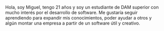 Hola, soy Miguel, tengo 21 años y soy un estudiante de DAM superior con mucho interés por el desarrollo de software. Me gustaría seguir aprendiendo para expandir mis conocimientos, poder ayudar a otros y algún montar una empresa a partir de un software útil y creativo.
